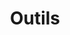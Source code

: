 ---
layout: default
title: Outils
all:
    -
      name: Ansible
      img: /images/partenariats/ansible.png
    -
      name: SaltStack
      img: /images/formations/saltstack.png
    -
      name: Puppet
      img: /images/partenariats/puppet-labs-logo.png
    -
      name: Chef
      img: /images/partenariats/chef.png
    -
      name: Jenkins
      img: /images/partenariats/jenkins.png
    -
      name: GoCD
      img: /images/partenariats/gocd-logo.png
    -
      name: Terraform
      img: /images/partenariats/terraform.png
    -
      name: Consul
      img: /images/partenariats/consul.png
    -
      name: Docker
      img: /images/partenariats/docker-logo.jpg
    -
      name: Mesos
      img: /images/partenariats/mesos-logo.png
    -
      name: Kubernetes
      img: /images/formations/kubernetes.svg
    -
      name: Rancher
      img: /images/partenariats/rancher.png
---